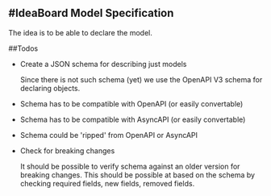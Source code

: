 #IdeaBoard Model Specification
---

The idea is to be able to declare the model.

##Todos
- Create a JSON schema for describing just models
    
    Since there is not such schema (yet) we use the 
    OpenAPI V3 schema for declaring objects.
    
- Schema has to be compatible with OpenAPI (or easily convertable)
- Schema has to be compatible with AsyncAPI (or easily convertable)
- Schema could be 'ripped' from OpenAPI or AsyncAPI
- Check for breaking changes

    It should be possible to verify schema against an older 
    version for breaking changes. This should be possible at
    based on the schema by checking required fields,
    new fields, removed fields. 